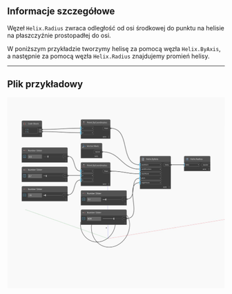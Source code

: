 ## Informacje szczegółowe
Węzeł `Helix.Radius` zwraca odległość od osi środkowej do punktu na helisie na płaszczyźnie prostopadłej do osi.

W poniższym przykładzie tworzymy helisę za pomocą węzła `Helix.ByAxis`, a następnie za pomocą węzła `Helix.Radius` znajdujemy promień helisy.

___
## Plik przykładowy

![Radius](./Autodesk.DesignScript.Geometry.Helix.Radius_img.jpg)

